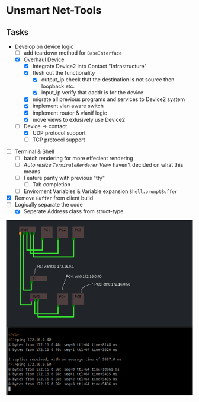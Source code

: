 # Unsmart Net-Tools

## Tasks

- Develop on device logic
  - [ ] add teardown method for `BaseInterface`
  - [x] Overhaul Device
    - [x] Integrate Device2 into Contact "Infrastructure"
    - [x] flesh out the functionality
      - [x] output_ip check that the destination is not source then loopback etc.
      - [x] input_ip verify that daddr is for the device
    - [x] migrate all previous programs and services to Device2 system
    - [x] implement vlan aware switch
    - [x] implement router & vlanif logic
    - [x] move views to exlusively use Device2
  - [ ] Device -> contact
    - [x] UDP protocol support
    - [ ] TCP protocol support
- [ ] Terminal & Shell
  - [ ] batch rendering for more effecient rendering
  - [ ] *Auto resize `TerminaleRenderer` View* haven't decided on what this means
  - [ ] Feature parity with previous "tty"
    - [ ] Tab completion
  - [ ] Enviroment Variables & Variable expansion `Shell.promptBuffer`
- [x] Remove `Buffer` from client build
- [ ] Logically separate the code
  - [x] Seperate Address class from struct-type

![a picture of the view network-map.tsx](./src/assets/Screenshot_20240209_124926.png)